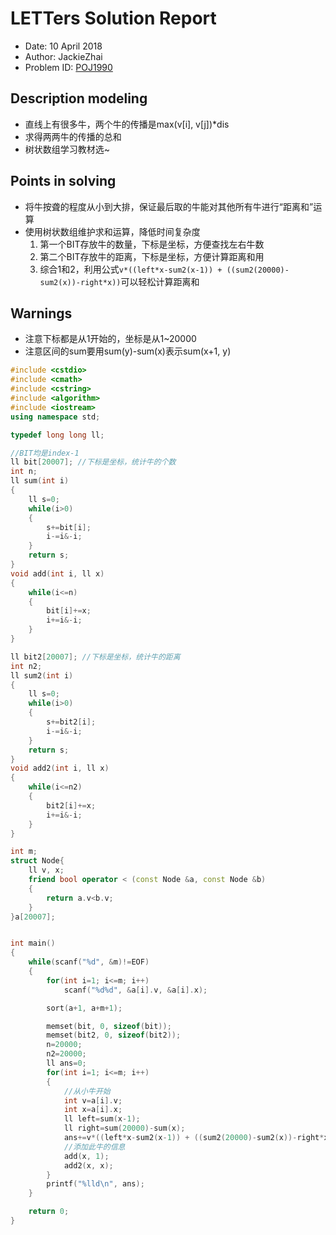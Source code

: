 # LETTers Solution Report

- Date: 10 April 2018
- Author: JackieZhai
- Problem ID: [POJ1990](http://poj.org/problem?id=1990)

## Description modeling

- 直线上有很多牛，两个牛的传播是max(v[i], v[j])*dis
- 求得两两牛的传播的总和
- 树状数组学习教材选~

## Points in solving

- 将牛按聋的程度从小到大排，保证最后取的牛能对其他所有牛进行“距离和”运算
- 使用树状数组维护求和运算，降低时间复杂度
	1. 第一个BIT存放牛的数量，下标是坐标，方便查找左右牛数
	2. 第二个BIT存放牛的距离，下标是坐标，方便计算距离和用
	3. 综合1和2，利用公式`v*((left*x-sum2(x-1)) + ((sum2(20000)-sum2(x))-right*x))`可以轻松计算距离和 

## Warnings

- 注意下标都是从1开始的，坐标是从1~20000
- 注意区间的sum要用sum(y)-sum(x)表示sum(x+1, y)

```c++
#include <cstdio>
#include <cmath>
#include <cstring>
#include <algorithm>
#include <iostream>
using namespace std;

typedef long long ll;

//BIT均是index-1
ll bit[20007]; //下标是坐标，统计牛的个数
int n;
ll sum(int i)
{
    ll s=0;
    while(i>0)
    {
        s+=bit[i];
        i-=i&-i;
    }
    return s;
}
void add(int i, ll x)
{
    while(i<=n)
    {
        bit[i]+=x;
        i+=i&-i;
    }
}

ll bit2[20007]; //下标是坐标，统计牛的距离
int n2;
ll sum2(int i)
{
    ll s=0;
    while(i>0)
    {
        s+=bit2[i];
        i-=i&-i;
    }
    return s;
}
void add2(int i, ll x)
{
    while(i<=n2)
    {
        bit2[i]+=x;
        i+=i&-i;
    }
}

int m;
struct Node{
    ll v, x;
    friend bool operator < (const Node &a, const Node &b)
    {
        return a.v<b.v;
    }
}a[20007];


int main()
{
    while(scanf("%d", &m)!=EOF)
    {
        for(int i=1; i<=m; i++)
            scanf("%d%d", &a[i].v, &a[i].x);

        sort(a+1, a+m+1);

        memset(bit, 0, sizeof(bit));
        memset(bit2, 0, sizeof(bit2));
        n=20000;
        n2=20000;
        ll ans=0;
        for(int i=1; i<=m; i++)
        {
            //从小牛开始
            int v=a[i].v;
            int x=a[i].x;
            ll left=sum(x-1);
            ll right=sum(20000)-sum(x);
            ans+=v*((left*x-sum2(x-1)) + ((sum2(20000)-sum2(x))-right*x));
            //添加此牛的信息
            add(x, 1);
            add2(x, x);
        }
        printf("%lld\n", ans);
    }

    return 0;
}
```